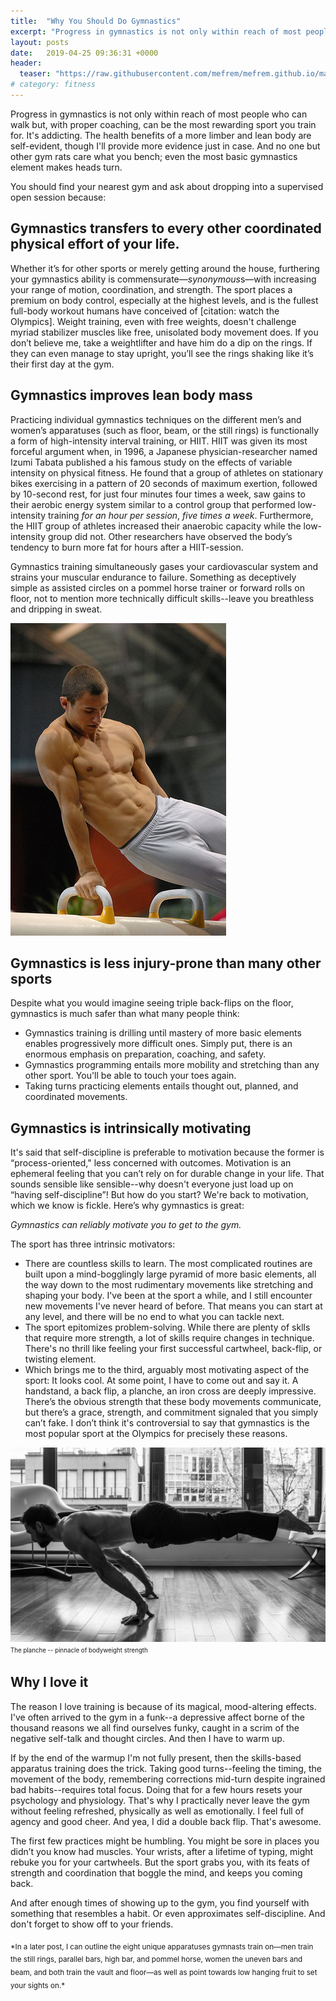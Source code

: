 ```yaml
---
title:  "Why You Should Do Gymnastics"
excerpt: "Progress in gymnastics is not only within reach of most people who can walk but, with proper coaching, can be the most rewarding sport you train for."
layout: posts
date:   2019-04-25 09:36:31 +0000
header:
  teaser: "https://raw.githubusercontent.com/mefrem/mefrem.github.io/master/assets/images/why_you_should_do_gymnastics/planche.jpg"
# category: fitness
---
```

Progress in gymnastics is not only within reach of most people who can walk but, with proper coaching, can be the most rewarding sport you train for. It's addicting. The health benefits of a more limber and lean body are self-evident, though I'll provide more evidence just in case. And no one but other gym rats care what you bench; even the most basic gymnastics element makes heads turn.

You should find your nearest gym and ask about dropping into a supervised open session because:

## Gymnastics transfers to every other coordinated physical effort of your life.

Whether it’s for other sports or merely getting around the house, furthering your gymnastics ability is commensurate—*synonymous*s—with increasing your range of motion, coordination, and strength. The sport places a premium on body control, especially at the highest levels, and is the fullest full-body workout humans have conceived of [citation: watch the Olympics]. Weight training, even with free weights, doesn't challenge myriad stabilizer muscles like free, unisolated body movement does. If you don’t believe me, take a weightlifter and have him do a dip on the rings. If they can even manage to stay upright, you’ll see the rings shaking like it’s their first day at the gym.

## Gymnastics improves lean body mass

Practicing individual gymnastics techniques on the different men’s and women’s apparatuses (such as floor, beam, or the still rings) is functionally a form of high-intensity interval training, or HIIT. HIIT was given its most forceful argument when, in 1996, a Japanese physician-researcher named Izumi Tabata published a his famous study on the effects of variable intensity on physical fitness. He found that a group of athletes on stationary bikes exercising in a pattern of 20 seconds of maximum exertion, followed by 10-second rest, for just four minutes four times a week, saw gains to their aerobic energy system similar to a control group that performed low-intensity training *for an hour per session*, *five times a week*. Furthermore, the HIIT group of athletes increased their anaerobic capacity while the low-intensity group did not. Other researchers have observed the body’s tendency to burn more fat for hours after a HIIT-session. 

<!-- 

Old image with syntax that I'll leave for reference
<center>
<img src="/assets/images/why_you_should_do_gymnastics/circle-drill.gif" alt='"Mushroom" circle drills'>
<br>
<small>Bucket-assisted circles on a "mushroom" trainer</small>
</center>
<br>
 -->

Gymnastics training simultaneously gases your cardiovascular system and strains your muscular endurance to failure. Something as deceptively simple as assisted circles on a pommel horse trainer or forward rolls on floor, not to mention more technically difficult skills--leave you breathless and dripping in sweat. 

![Male gymnast on pommel horse](/assets/images/why_you_should_do_gymnastics/male-gymnast-body.jpg "Male gymnast on pommel horse")


## Gymnastics is less injury-prone than many other sports

Despite what you would imagine seeing triple back-flips on the floor, gymnastics is much safer than what many people think:

- Gymnastics training is drilling until mastery of more basic elements enables progressively more difficult ones. Simply put, there is an enormous emphasis on preparation, coaching, and safety.
- Gymnastics programming entails more mobility and stretching than any other sport. You'll be able to touch your toes again.
- Taking turns practicing elements entails thought out, planned, and coordinated movements. 

## Gymnastics is intrinsically motivating

It's said that self-discipline is preferable to motivation because the former is “process-oriented," less concerned with outcomes. Motivation is an ephemeral feeling that you can’t rely on for durable change in your life. That sounds sensible like sensible--why doesn't everyone just load up on “having self-discipline”! But how do you start? We're back to motivation, which we know is fickle. Here’s why gymnastics is great:

*Gymnastics can reliably motivate you to get to the gym.*

The sport has three intrinsic motivators:

- There are countless skills to learn. The most complicated routines are built upon a mind-bogglingly large pyramid of more basic elements, all the way down to the most rudimentary movements like stretching and shaping your body. I've been at the sport a while, and I still encounter new movements I've never heard of before. That means you can start at any level, and there will be no end to what you can tackle next.
- The sport epitomizes problem-solving. While there are plenty of sklls that require more strength, a lot of skills require changes in technique. There's no thrill like feeling your first successful cartwheel, back-flip, or twisting element. 
- Which brings me to the third, arguably most motivating aspect of the sport: It looks cool. At some point, I have to come out and say it. A handstand, a back flip, a planche, an iron cross are deeply impressive. There’s the obvious strength that these body movements communicate, but there’s a grace, strength, and commitment signaled that you simply can’t fake. I don’t think it's controversial to say that gymnastics is the most popular sport at the Olympics for precisely these reasons.

![Planche](/assets/images/why_you_should_do_gymnastics/planche.jpg "Planche, the pinnacle of bodyweight strength")
<sup><sub>The planche -- pinnacle of bodyweight strength</sub></sup>

## Why I love it

The reason I love training is because of its magical, mood-altering effects. I've often arrived to the gym in a funk--a depressive affect borne of the thousand reasons we all find ourselves funky, caught in a scrim of the negative self-talk and thought circles. And then I have to warm up. 

If by the end of the warmup I'm not fully present, then the skills-based apparatus training does the trick. Taking good turns--feeling the timing, the movement of the body, remembering corrections mid-turn despite ingrained bad habits--requires total focus. Doing that for a few hours resets your psychology and physiology. That's why I practically never leave the gym without feeling refreshed, physically as well as emotionally. I feel full of agency and good cheer. And yea, I did a double back flip. That's awesome.

The first few practices might be humbling. You might be sore in places you didn’t you know had muscles. Your wrists, after a lifetime of typing, might rebuke you for your cartwheels. But the sport grabs you, with its feats of strength and coordination that boggle the mind, and keeps you coming back.

And after enough times of showing up to the gym, you find yourself with something that resembles a habit. Or even approximates self-discipline. And don't forget to show off to your friends.

<sub>
*In a later post, I can outline the eight unique apparatuses gymnasts train on—men train the still rings, parallel bars, high bar, and pommel horse, women the uneven bars and beam, and both train the vault and floor—as well as point towards low hanging fruit to set your sights on.*</sub>
